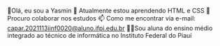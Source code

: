 👋Olá, eu sou a Yasmin
🌱 Atualmente estou aprendendo HTML e CSS
💞️ Procuro colaborar nos estudos
📫 Como me encontrar via e-mail: capar.2021113iinf0020@aluno.ifpi.edu.br
👨‍🎓Sou aluna do ensino médio integrado ao técnico de informática no Instituto Federal do Piauí
